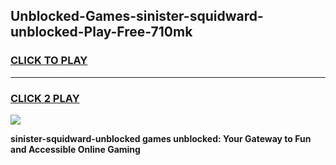 
## Unblocked-Games-sinister-squidward-unblocked-Play-Free-710mk
<h3>
<a href="https://premium76.site?title=sinister-squidward-unblocked&ref=12A">CLICK TO PLAY</a></h3>
<hr>

<h3>
<a href="https://premium76.site?title=sinister-squidward-unblocked&ref=12A">CLICK 2 PLAY</a>
  
</h3>

<a href="https://premium76.site?title=sinister-squidward-unblocked&ref=12A"><img src="https://clearcache.store/games.png"></a>


**sinister-squidward-unblocked games unblocked: Your Gateway to Fun and Accessible Online Gaming**
